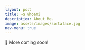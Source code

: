 ```yaml
---
layout: post
title: ~$ whoami
description: About Me.
image: assets/images/sortaface.jpg
nav-menu: true
---
```


👋 More coming soon!
